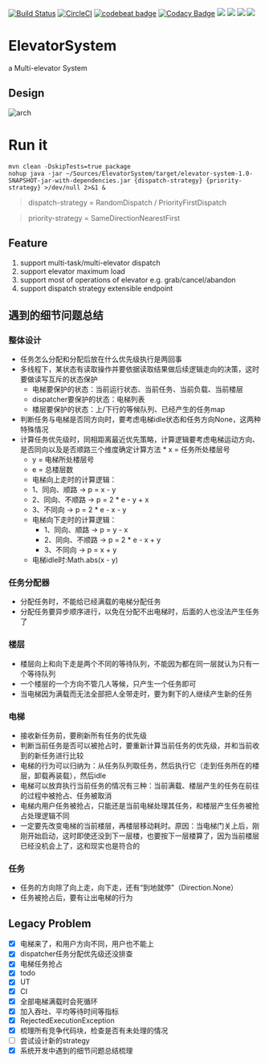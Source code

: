 [![Build Status](https://travis-ci.org/lhyundeadsoul/ElevatorSystem.svg?branch=master)](https://travis-ci.org/lhyundeadsoul/ElevatorSystem)
[![CircleCI](https://circleci.com/gh/lhyundeadsoul/ElevatorSystem.svg?style=svg)](https://circleci.com/gh/lhyundeadsoul/ElevatorSystem)
[![codebeat badge](https://codebeat.co/badges/8863dd20-d5c9-4191-9825-2f86a27b449c)](https://codebeat.co/projects/github-com-lhyundeadsoul-elevatorsystem-master)
[![Codacy Badge](https://api.codacy.com/project/badge/Grade/9084b4d0243b4e8c8314168ed2a7deda)](https://www.codacy.com/app/lhyundeadsoul/ElevatorSystem?utm_source=github.com&amp;utm_medium=referral&amp;utm_content=lhyundeadsoul/ElevatorSystem&amp;utm_campaign=Badge_Grade)
![](https://img.shields.io/badge/language-java-blue.svg)
![](https://img.shields.io/github/issues/lhyundeadsoul/ElevatorSystem.svg)
![](https://img.shields.io/github/forks/lhyundeadsoul/ElevatorSystem.svg)
![](https://img.shields.io/github/stars/lhyundeadsoul/ElevatorSystem.svg)
# ElevatorSystem
a Multi-elevator System

## Design
![arch](src/main/resources/ElevatorSystem.png)

# Run it
```$xslt
mvn clean -DskipTests=true package
nohup java -jar ~/Sources/ElevatorSystem/target/elevator-system-1.0-SNAPSHOT-jar-with-dependencies.jar {dispatch-strategy} {priority-strategy} >/dev/null 2>&1 &
```
> dispatch-strategy = RandomDispatch / PriorityFirstDispatch
 
> priority-strategy = SameDirectionNearestFirst

## Feature
1. support multi-task/multi-elevator dispatch
2. support elevator maximum load
3. support most of operations of elevator e.g. grab/cancel/abandon
4. support dispatch strategy extensible endpoint

## 遇到的细节问题总结
###  整体设计	

*  任务怎么分配和分配后放在什么优先级执行是两回事
*  多线程下，某状态有读取操作并要依据读取结果做后续逻辑走向的决策，这时要做读写互斥的状态保护
    *  电梯要保护的状态：当前运行状态、当前任务、当前负载、当前楼层
    *  dispatcher要保护的状态：电梯列表
    *  楼层要保护的状态：上/下行的等候队列、已经产生的任务map
* 判断任务与电梯是否同方向时，要考虑电梯idle状态和任务方向None，这两种特殊情况
* 计算任务优先级时，同相距离最近优先策略，计算逻辑要考虑电梯运动方向、是否同向以及是否顺路三个维度确定计算方法
      * x = 任务所处楼层号
     * y = 电梯所处楼层号
     * e = 总楼层数
    * 电梯向上走时的计算逻辑：
     * 1、同向、顺路 -> p = x - y
     * 2、同向、不顺路 -> p = 2 * e - y + x
     * 3、不同向 -> p = 2 * e - x - y
   * 电梯向下走时的计算逻辑：
     * 1、同向、顺路 -> p = y - x
     * 2、同向、不顺路 -> p = 2 * e - x + y
     * 3、不同向 -> p = x + y
   * 电梯idle时:Math.abs(x - y)
	   
### 任务分配器
*  分配任务时，不能给已经满载的电梯分配任务
*  分配任务要异步顺序进行，以免在分配不出电梯时，后面的人也没法产生任务了
### 楼层
*  楼层向上和向下走是两个不同的等待队列，不能因为都在同一层就认为只有一个等待队列
*  一个楼层的一个方向不管几人等候，只产生一个任务即可
*  当电梯因为满载而无法全部把人全带走时，要为剩下的人继续产生新的任务
###  电梯
*  接收新任务前，要刷新所有任务的优先级
*  判断当前任务是否可以被抢占时，要重新计算当前任务的优先级，并和当前收到的新任务进行比较
*  电梯的行为可以归纳为：从任务队列取任务，然后执行它（走到任务所在的楼层，卸载再装载），然后idle
*  电梯可以放弃执行当前任务的情况有三种：当前满载、楼层产生的任务在前往的过程中被抢占、任务被取消
*  电梯内用户任务被抢占，只能还是当前电梯处理其任务，和楼层产生任务被抢占处理逻辑不同
*  一定要先改变电梯的当前楼层，再楼层移动耗时。原因：当电梯门关上后，刚刚开始启动，这时即使还没到下一层楼，也要按下一层楼算了，因为当前楼层已经没机会上了，这和现实也是符合的
### 任务
* 任务的方向除了向上走，向下走，还有“到地就停”（Direction.None）
* 任务被抢占后，要有让出电梯的行为


## Legacy Problem
- [x] 电梯来了，和用户方向不同，用户也不能上
- [x] dispatcher任务分配优先级还没排查
- [x] 电梯任务抢占
- [x] todo
- [x] UT
- [x] CI
- [x] 全部电梯满载时会死循环
- [x] 加入吞吐、平均等待时间等指标
- [x] RejectedExecutionException
- [x] 梳理所有竞争代码块，检查是否有未处理的情况
- [ ] 尝试设计新的strategy
- [x] 系统开发中遇到的细节问题总结梳理
